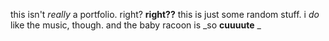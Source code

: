 this isn't *really* a portfolio. right? **right??**
this is just some random stuff.
i _do_ like the music, though.
and the baby racoon is _so __cuuuute__ _

